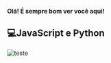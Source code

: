  **Olá! É sempre bom ver você aqui!**
 
 
 ## 💻JavaScript e Python
![teste](https://octodex.github.com/images/collabocats.jpg)
